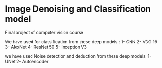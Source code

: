 # Image Denoising and Classification model 
Final project of computer vision course 


We have used for classification from these deep models : 
1- CNN
2- VGG 16
3- AlexNet
4- ResNet 50
5- Inception V3

we have used Noise detection and deduction from these deep models: 
1- UNet
2- Autoencoder 



